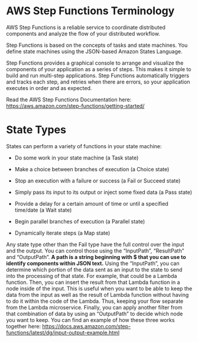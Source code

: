 # AWS Step Functions Terminology
AWS Step Functions is a reliable service to coordinate distributed components and analyze the flow of your distributed workflow.

Step Functions is based on the concepts of tasks and state machines. You define state machines using the JSON-based Amazon States Language.

Step Functions provides a graphical console to arrange and visualize the components of your application as a series of steps. This makes it simple to build and run multi-step applications. Step Functions automatically triggers and tracks each step, and retries when there are errors, so your application executes in order and as expected.

Read the AWS Step Functions Documentation here: https://aws.amazon.com/step-functions/getting-started/

# State Types
States can perform a variety of functions in your state machine:

- Do some work in your state machine (a Task state)

- Make a choice between branches of execution (a Choice state)

- Stop an execution with a failure or success (a Fail or Succeed state)

- Simply pass its input to its output or inject some fixed data (a Pass state)

- Provide a delay for a certain amount of time or until a specified time/date (a Wait state)

- Begin parallel branches of execution (a Parallel state)

- Dynamically iterate steps (a Map state)

Any state type other than the Fail type have the full control over the input and the output. You can control those using the “InputPath”, “ResultPath” and “OutputPath”. **A path is a string beginning with $ that you can use to identify components within JSON text.** Using the “InputPath”, you can determine which portion of the data sent as an input to the state to send into the processing of that state. For example, that could be a Lambda function. Then, you can insert the result from that Lambda function in a node inside of the input. This is useful when you want to be able to keep the data from the input as well as the result of Lambda function without having to do it within the code of the Lambda. Thus, keeping your flow separate from the Lambda microservice. Finally, you can apply another filter from that combination of data by using an “OutputPath” to decide which node you want to keep. You can find an example of how these three works together here: https://docs.aws.amazon.com/step-functions/latest/dg/input-output-example.html

